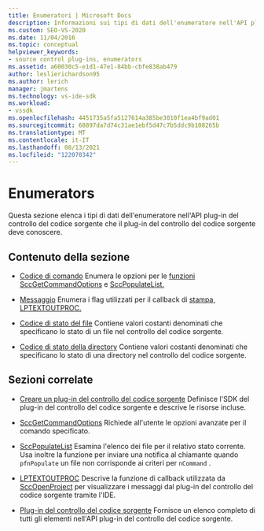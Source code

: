 ```yaml
---
title: Enumeratori | Microsoft Docs
description: Informazioni sui tipi di dati dell'enumeratore nell'API plug-in del controllo del codice sorgente, tra cui codice di comando, messaggio, codice di stato del file e codice di stato della directory.
ms.custom: SEO-VS-2020
ms.date: 11/04/2016
ms.topic: conceptual
helpviewer_keywords:
- source control plug-ins, enumerators
ms.assetid: a60030c5-e1d1-47e1-84bb-cbfe838ab479
author: leslierichardson95
ms.author: lerich
manager: jmartens
ms.technology: vs-ide-sdk
ms.workload:
- vssdk
ms.openlocfilehash: 4451735a5fa5127614a385be3010f1ea4bf9ad01
ms.sourcegitcommit: 68897da7d74c31ae1ebf5d47c7b5ddc9b108265b
ms.translationtype: MT
ms.contentlocale: it-IT
ms.lasthandoff: 08/13/2021
ms.locfileid: "122070342"
---
```

# <a name="enumerators"></a>Enumerators
Questa sezione elenca i tipi di dati dell'enumeratore nell'API plug-in del controllo del codice sorgente che il plug-in del controllo del codice sorgente deve conoscere.

## <a name="in-this-section"></a>Contenuto della sezione
- [Codice di comando](../extensibility/command-code-enumerator.md) Enumera le opzioni per le [funzioni SccGetCommandOptions](../extensibility/sccgetcommandoptions-function.md) e [SccPopulateList.](../extensibility/sccpopulatelist-function.md)

- [Messaggio](../extensibility/message-enumerator.md) Enumera i flag utilizzati per il callback di [stampa, LPTEXTOUTPROC.](../extensibility/lptextoutproc.md)

- [Codice di stato del file](../extensibility/file-status-code-enumerator.md) Contiene valori costanti denominati che specificano lo stato di un file nel controllo del codice sorgente.

- [Codice di stato della directory](../extensibility/directory-status-code-enumerator.md) Contiene valori costanti denominati che specificano lo stato di una directory nel controllo del codice sorgente.

## <a name="related-sections"></a>Sezioni correlate
- [Creare un plug-in del controllo del codice sorgente](../extensibility/internals/creating-a-source-control-plug-in.md) Definisce l'SDK del plug-in del controllo del codice sorgente e descrive le risorse incluse.

- [SccGetCommandOptions](../extensibility/sccgetcommandoptions-function.md) Richiede all'utente le opzioni avanzate per il comando specificato.

- [SccPopulateList](../extensibility/sccpopulatelist-function.md) Esamina l'elenco dei file per il relativo stato corrente. Usa inoltre la funzione per inviare una notifica al chiamante quando `pfnPopulate` un file non corrisponde ai criteri per `nCommand` .

- [LPTEXTOUTPROC](../extensibility/lptextoutproc.md) Descrive la funzione di callback utilizzata da [SccOpenProject](../extensibility/sccopenproject-function.md) per visualizzare i messaggi dal plug-in del controllo del codice sorgente tramite l'IDE.

- [Plug-in del controllo del codice sorgente](../extensibility/source-control-plug-ins.md) Fornisce un elenco completo di tutti gli elementi nell'API plug-in del controllo del codice sorgente.
